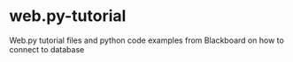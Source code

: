 # web.py-tutorial

Web.py tutorial files and python code examples from Blackboard on how to connect to database
